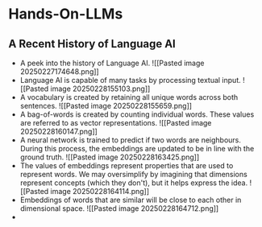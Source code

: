 # Hands-On-LLMs
## A Recent History of Language AI
- A peek into the history of Language AI. ![[Pasted image 20250227174648.png]]
- Language AI is capable of many tasks by processing textual input. ![[Pasted image 20250228155103.png]]
- A vocabulary is created by retaining all unique words across both sentences. ![[Pasted image 20250228155659.png]]
- A bag-of-words is created by counting individual words. These values are referred to as vector representations. ![[Pasted image 20250228160147.png]]
- A neural network is trained to predict if two words are neighbours. During this process, the embeddings are updated to be in line with the ground truth. ![[Pasted image 20250228163425.png]]
- The values of embeddings represent properties that are used to represent words. We may oversimplify by imagining that dimensions represent concepts (which they don't), but it helps express the idea. ![[Pasted image 20250228164114.png]]
- Embeddings of words that are similar will be close to each other in dimensional space. ![[Pasted image 20250228164712.png]]
- 